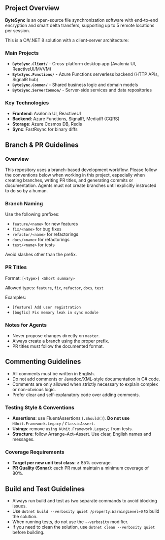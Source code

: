## Project Overview

**ByteSync** is an open-source file synchronization software with end-to-end encryption and smart delta transfers, supporting up to 5 remote locations per session.

This is a C#/.NET 8 solution with a client-server architecture:

### Main Projects
- **`ByteSync.Client/`** - Cross-platform desktop app (Avalonia UI, ReactiveUI/MVVM)
- **`ByteSync.Functions/`** - Azure Functions serverless backend (HTTP APIs, SignalR hub)
- **`ByteSync.Common/`** - Shared business logic and domain models
- **`ByteSync.ServerCommon/`** - Server-side services and data repositories

### Key Technologies
- **Frontend**: Avalonia UI, ReactiveUI
- **Backend**: Azure Functions, SignalR, MediatR (CQRS)
- **Storage**: Azure Cosmos DB, Redis
- **Sync**: FastRsync for binary diffs

## Branch & PR Guidelines

### Overview
This repository uses a branch-based development workflow. Please follow the conventions below when working in this project, especially when creating branches, writing PR titles, and generating commits or documentation.
Agents must not create branches until explicitly instructed to do so by a human.

### Branch Naming
Use the following prefixes:
- `feature/<name>` for new features
- `fix/<name>` for bug fixes
- `refactor/<name>` for refactorings
- `docs/<name>` for refactorings
- `test/<name>` for tests

Avoid slashes other than the prefix.

### PR Titles
Format:
`[<type>] <Short summary>`

Allowed types: `feature`, `fix`, `refactor`, `docs`, `test`

Examples:
- `[feature] Add user registration`
- `[bugfix] Fix memory leak in sync module`

### Notes for Agents
- Never propose changes directly on `master`.
- Always create a branch using the proper prefix.
- PR titles must follow the documented format.

## Commenting Guidelines
- All comments must be written in English.
- Do not add comments or Javadoc/XML-style documentation in C# code.
- Comments are only allowed when strictly necessary to explain complex or non-obvious logic.
- Prefer clear and self-explanatory code over adding comments.

### Testing Style & Conventions
- **Assertions**: use FluentAssertions (`.Should()`). **Do not use** `NUnit.Framework.Legacy` / `ClassicAssert`.
- **Usings**: remove `using NUnit.Framework.Legacy;` from tests.
- **Structure**: follow Arrange–Act–Assert. Use clear, English names and messages.

### Coverage Requirements
- **Target per new unit test class**: ≥ 85% coverage.
- **PR Quality (Sonar)**: each PR must maintain a minimum coverage of 80%.

## Build and Test Guidelines
- Always run build and test as two separate commands to avoid blocking issues.
- Use `dotnet build --verbosity quiet /property:WarningLevel=0` to build the solution.
- When running tests, do not use the `--verbosity` modifier.
- If you need to clean the solution, use `dotnet clean --verbosity quiet` before building.